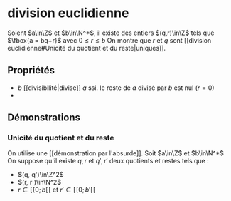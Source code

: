 # division euclidienne
Soient $a\in\Z$ et $b\in\N^*$, il existe des entiers $(q,r)\in\Z$ tels que $\fbox{a = bq+r}$ avec $0\leq r\leq b$ 
On montre que $r$ et $q$ sont [[division euclidienne#Unicité du quotient et du reste|uniques]].

## Propriétés
 - $b$ [[divisibilité|divise]] $a$ ssi. le reste de $a$ divisé par $b$ est nul ($r=0$)
 - 

## Démonstrations
### Unicité du quotient et du reste
On utilise une [[démonstration par l'absurde]].
Soit $a\in\Z$ et $b\in\N^*$
On suppose qu'il existe $q, r$ et $q', r'$ deux quotients et restes tels que :
 - $(q, q')\in\Z^2$
 - $(r, r')\in\N^2$
 - $r \in [\![ 0; b[\![$ et $r'\in[\![0; b'[\![$


